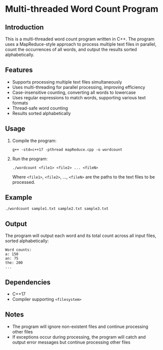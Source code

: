 # Multi-threaded Word Count Program

## Introduction

This is a multi-threaded word count program written in C++. The program uses a MapReduce-style approach to process multiple text files in parallel, count the occurrences of all words, and output the results sorted alphabetically.

## Features

- Supports processing multiple text files simultaneously
- Uses multi-threading for parallel processing, improving efficiency
- Case-insensitive counting, converting all words to lowercase
- Uses regular expressions to match words, supporting various text formats
- Thread-safe word counting
- Results sorted alphabetically

## Usage

1. Compile the program:

   ```
   g++ -std=c++17 -pthread mapReduce.cpp -o wordcount
   ```

2. Run the program:
   ```
   ./wordcount <file1> <file2> ... <fileN>
   ```
   Where `<file1>`, `<file2>`, ..., `<fileN>` are the paths to the text files to be processed.

## Example

```
./wordcount sample1.txt sample2.txt sample3.txt
```

## Output

The program will output each word and its total count across all input files, sorted alphabetically:

```
Word counts:
a: 150
an: 75
the: 200
...
```

## Dependencies

- C++17
- Compiler supporting `<filesystem>`

## Notes

- The program will ignore non-existent files and continue processing other files
- If exceptions occur during processing, the program will catch and output error messages but continue processing other files